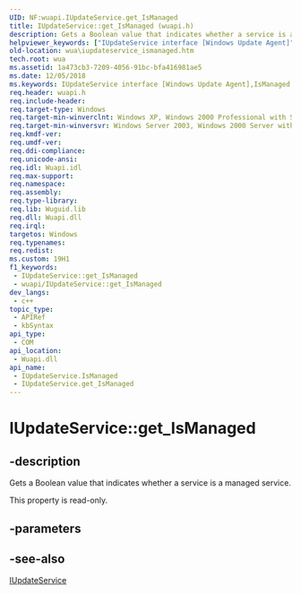 ```yaml
---
UID: NF:wuapi.IUpdateService.get_IsManaged
title: IUpdateService::get_IsManaged (wuapi.h)
description: Gets a Boolean value that indicates whether a service is a managed service.
helpviewer_keywords: ["IUpdateService interface [Windows Update Agent]","IsManaged property","IUpdateService.IsManaged","IUpdateService.get_IsManaged","IUpdateService::IsManaged","IUpdateService::get_IsManaged","IsManaged property [Windows Update Agent]","IsManaged property [Windows Update Agent]","IUpdateService interface","get_IsManaged","wua.iupdateservice_ismanaged","wuapi/IUpdateService::IsManaged","wuapi/IUpdateService::get_IsManaged"]
old-location: wua\iupdateservice_ismanaged.htm
tech.root: wua
ms.assetid: 1a473cb3-7209-4056-91bc-bfa416981ae5
ms.date: 12/05/2018
ms.keywords: IUpdateService interface [Windows Update Agent],IsManaged property, IUpdateService.IsManaged, IUpdateService.get_IsManaged, IUpdateService::IsManaged, IUpdateService::get_IsManaged, IsManaged property [Windows Update Agent], IsManaged property [Windows Update Agent],IUpdateService interface, get_IsManaged, wua.iupdateservice_ismanaged, wuapi/IUpdateService::IsManaged, wuapi/IUpdateService::get_IsManaged
req.header: wuapi.h
req.include-header: 
req.target-type: Windows
req.target-min-winverclnt: Windows XP, Windows 2000 Professional with SP3 [desktop apps only]
req.target-min-winversvr: Windows Server 2003, Windows 2000 Server with SP3 [desktop apps only]
req.kmdf-ver: 
req.umdf-ver: 
req.ddi-compliance: 
req.unicode-ansi: 
req.idl: Wuapi.idl
req.max-support: 
req.namespace: 
req.assembly: 
req.type-library: 
req.lib: Wuguid.lib
req.dll: Wuapi.dll
req.irql: 
targetos: Windows
req.typenames: 
req.redist: 
ms.custom: 19H1
f1_keywords:
 - IUpdateService::get_IsManaged
 - wuapi/IUpdateService::get_IsManaged
dev_langs:
 - c++
topic_type:
 - APIRef
 - kbSyntax
api_type:
 - COM
api_location:
 - Wuapi.dll
api_name:
 - IUpdateService.IsManaged
 - IUpdateService.get_IsManaged
---
```


# IUpdateService::get_IsManaged


## -description

Gets a Boolean value that indicates whether a service is a managed service.

This property is read-only.

## -parameters

## -see-also

<a href="https://docs.microsoft.com/windows/desktop/api/wuapi/nn-wuapi-iupdateservice">IUpdateService</a>

